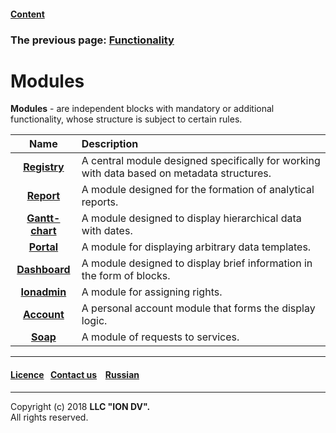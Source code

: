 #### [Content](/docs/en/index.md)

### The previous page: [Functionality](/docs/en/2_system_description/functionality/functionality.md)

# Modules

**Modules** - are independent blocks with mandatory or additional functionality, whose structure is subject to certain rules. 

| Name | Description |
|:---------:|:---------|
|[**Registry**](registry.md) | A central module designed specifically for working with data based on metadata structures. |
|[**Report**](report.md) | A module designed for the formation of analytical reports.   |
|[**Gantt-chart**](gantt_chart.md) |  A module designed to display hierarchical data with dates.   |
|[**Portal**](portal.md) | A module for displaying arbitrary data templates.  |
|[**Dashboard**](dashboards.md) | A module designed to display brief information in the form of blocks. |
|[**Ionadmin**](admin.md) | A module for assigning rights. |
|[**Account**](account.md)| A personal account module that forms the display logic.  |
|[**Soap**](soap.md) | A module  of requests to services.|
--------------------------------------------------------------------------  


 #### [Licence](/LICENSE)&ensp;  [Contact us](https://iondv.com/portal/contacts) &ensp;  [Russian](/docs/ru/3_modules_description/modules.md) &ensp;
<div><img src="https://mc.iondv.com/watch/local/docs/framework" style="position:absolute; left:-9999px;" height=1 width=1 alt="iondv metrics"></div>       



--------------------------------------------------------------------------  

Copyright (c) 2018 **LLC "ION DV".**   
All rights reserved. 